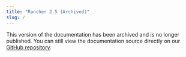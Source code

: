 ```yaml
---
title: "Rancher 2.5 (Archived)"
slug: /
---
```


<head>
  <link rel="canonical" href="https://ranchermanager.docs.rancher.com"/>
</head>

This version of the documentation has been archived and is no longer published. You can still view the documentation source directly on our [GitHub repository](https://github.com/rancher/rancher-docs/tree/main/archived_docs/en/version-2.5).
